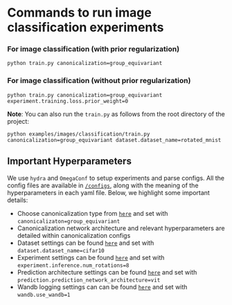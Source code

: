 # Commands to run image classification experiments

### For image classification (with prior regularization)
```
python train.py canonicalization=group_equivariant
```
### For image classification (without prior regularization)
```
python train.py canonicalization=group_equivariant experiment.training.loss.prior_weight=0
```

**Note**: You can also run the `train.py` as follows from the root directory of the project:
```
python examples/images/classification/train.py canonicalization=group_equivariant dataset.dataset_name=rotated_mnist
```

## Important Hyperparameters
We use `hydra` and `OmegaConf` to setup experiments and parse configs. All the config files are available in [`/configs`](configs), along with the meaning of the hyperparameters in each yaml file. Below, we highlight some important details:
- Choose canonicalization type from [`here`](configs/canonicalization) and set with `canonicalizaton=group_equivariant`
- Canonicalization network architecture and relevant hyperparameters are detailed within canonicalization configs
- Dataset settings can be found [`here`](configs/dataset) and set with `dataset.dataset_name=cifar10`
- Experiment settings can be found [`here`](configs/experiment) and set with `experiment.inference.num_rotations=8`
- Prediction architecture settings can be found [`here`](configs/prediction) and set with `prediction.prediction_network_architecture=vit`
- Wandb logging settings can can be found [`here`](configs/wandb) and set with `wandb.use_wandb=1`
